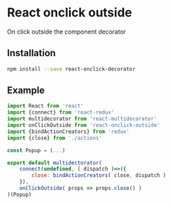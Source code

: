# React onclick outside

On click outside the component decorator

## Installation

```bash
npm install --save react-onclick-decorator
```

## Example

```javascript
import React from 'react'
import {connect} from 'react-redux'
import multidecorator from 'react-multidecorator'
import onClickOutside from 'react-onclick-outside'
import {bindActionCreators} from 'redux'
import {close} from './actions'

const Popup = (...)

export default multidectorator(
    connect(undefined, ( dispatch )=>({
        close: bindActionCreators( close, dispatch )
    }),
    onClickOutside( props => props.close() )
)(Popup)

```